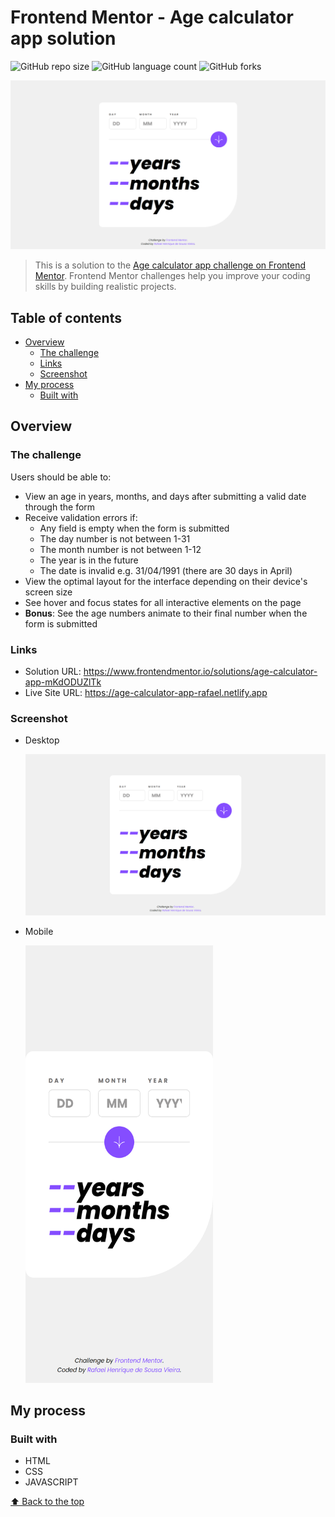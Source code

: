 # Frontend Mentor - Age calculator app solution

![GitHub repo size](https://img.shields.io/github/repo-size/RafaelHDSV/Age-calculator-app?style=for-the-badge)
![GitHub language count](https://img.shields.io/github/languages/count/RafaelHDSV/Age-calculator-app?style=for-the-badge)
![GitHub forks](https://img.shields.io/github/forks/RafaelHDSV/Age-calculator-app?style=for-the-badge)

<img src="images/desktop.png" alt="desktop.png">

> This is a solution to the [Age calculator app challenge on Frontend Mentor](https://www.frontendmentor.io/challenges/age-calculator-app-dF9DFFpj-Q). Frontend Mentor challenges help you improve your coding skills by building realistic projects.

## Table of contents

-    [Overview](#overview)
     -    [The challenge](#the-challenge)
     -    [Links](#links)
     -    [Screenshot](#screenshot)
-    [My process](#my-process)
     -    [Built with](#built-with)

## Overview

### The challenge

Users should be able to:

-    View an age in years, months, and days after submitting a valid date through the form
-    Receive validation errors if:
     -    Any field is empty when the form is submitted
     -    The day number is not between 1-31
     -    The month number is not between 1-12
     -    The year is in the future
     -    The date is invalid e.g. 31/04/1991 (there are 30 days in April)
-    View the optimal layout for the interface depending on their device's screen size
-    See hover and focus states for all interactive elements on the page
-    **Bonus**: See the age numbers animate to their final number when the form is submitted

### Links

-    Solution URL: https://www.frontendmentor.io/solutions/age-calculator-app-mKdODUZlTk
-    Live Site URL: https://age-calculator-app-rafael.netlify.app

### Screenshot

-    Desktop

     ![](images/desktop.png)

-    Mobile

     <img src="images/mobile.png" alt="mobile.png" width="300px" height="700px">

## My process

### Built with

-    HTML
-    CSS
-    JAVASCRIPT

[⬆ Back to the top](#frontend-mentor---age-calculator-app-solution)<br>
